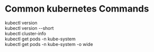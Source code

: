 # Common kubernetes Commands

kubectl version\
kubectl version --short\
kubectl cluster-info\
kubectl get pods -n kube-system\
kubectl get pods -n kube-system -o wide

